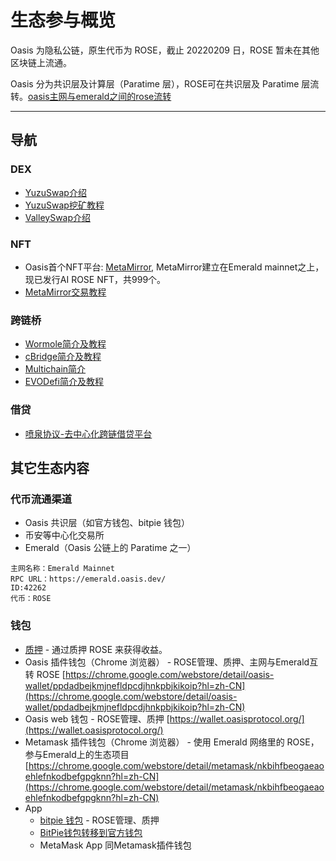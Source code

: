 # 生态参与概览

Oasis 为隐私公链，原生代币为 ROSE，截止 20220209 日，ROSE 暂未在其他区块链上流通。

Oasis 分为共识层及计算层（Paratime 层），ROSE可在共识层及 Paratime 层流转。[oasis主网与emerald之间的rose流转](../dev_support/Oasis与Emerald之间的ROSE划转/Oasis与Emerald之间的ROSE划转.md)

------

## 导航

### DEX

- [YuzuSwap介绍](./dex/yuzuswap/YuzuSwap介绍.md)
- [YuzuSwap挖矿教程](https://medium.com/@little-white/yuzu-%E6%8C%96%E7%9F%BF%E6%94%BB%E7%95%A5-f192ff18b9a1)
- [ValleySwap介绍](./dex/ValleySwap/ValleySwap.md)

### NFT

- Oasis首个NFT平台: [MetaMirror](https://auth3.network/metamirror/ai-rose/), MetaMirror建立在Emerald mainnet之上，现已发行AI ROSE NFT，共999个。
- [MetaMirror交易教程](https://medium.com/@little-white/%E5%A6%82%E4%BD%95%E4%BA%A4%E6%98%93ai-rose-nft-12b7a58c10d3)

### 跨链桥

- [Wormole简介及教程](bridge/wormhole/Wormhole简介及教程.md)
- [cBridge简介及教程](bridge/cbridge/cBridge简介及教程.md)
- [Multichain简介](bridge/Multichain/Multichain简介.md)
- [EVODefi简介及教程](bridge/EVODeFi/EVODeFi%E8%B7%A8%E9%93%BE%E6%A1%A5%E6%93%8D%E4%BD%9C%E6%8C%87%E5%8D%97.md)

### 借贷

- [喷泉协议-去中心化跨链借贷平台](lending/FountainProtocol/FountainProtocol.md)

## 其它生态内容

### 代币流通渠道

- Oasis 共识层（如官方钱包、bitpie 钱包）
- 币安等中心化交易所
- Emerald（Oasis 公链上的 Paratime 之一）

```
主网名称：Emerald Mainnet
RPC URL：https://emerald.oasis.dev/
ID:42262
代币：ROSE
```

### 钱包

- [质押](/ecosystem_paticipate/质押.md) - 通过质押 ROSE 来获得收益。
- Oasis 插件钱包（Chrome 浏览器） - ROSE管理、质押、主网与Emerald互转 ROSE
   [https://chrome.google.com/webstore/detail/oasis-wallet/ppdadbejkmjnefldpcdjhnkpbjkikoip?hl=zh-CN](https://chrome.google.com/webstore/detail/oasis-wallet/ppdadbejkmjnefldpcdjhnkpbjkikoip?hl=zh-CN)
- Oasis web 钱包 - ROSE管理、质押
   [https://wallet.oasisprotocol.org/](https://wallet.oasisprotocol.org/)
- Metamask 插件钱包（Chrome 浏览器） - 使用 Emerald 网络里的 ROSE，参与Emerald上的生态项目
   [https://chrome.google.com/webstore/detail/metamask/nkbihfbeogaeaoehlefnkodbefgpgknn?hl=zh-CN](https://chrome.google.com/webstore/detail/metamask/nkbihfbeogaeaoehlefnkodbefgpgknn?hl=zh-CN)
- App
   - [bitpie 钱包](https://bitpie.com/) - ROSE管理、质押
   - [BitPie钱包转移到官方钱包](/dev_support/BitPie钱包转移到官方钱包.md)
   - MetaMask App 同Metamask插件钱包

